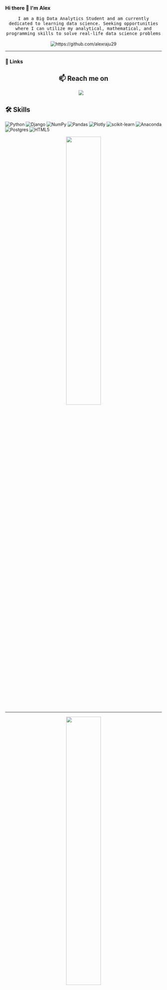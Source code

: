 
### Hi there 👋 I'm Alex 

<!-- <h2 align="center"> 👨‍💻 Whoami</h2> -->
<p align="center">
  <samp>
I am a Big Data Analytics Student and am currently dedicated to learning data science. Seeking opportunities where I can utilize my analytical, mathematical, and programming skills to solve real-life data science problems

  </samp>
  <br> <br>
  <img src="https://komarev.com/ghpvc/?username=alexraju29" alt="https://github.com/alexraju29" />
</p>

<hr>


### 🔗 Links
<!--
[![portfolio](https://img.shields.io/badge/my_portfolio-000?style=for-the-badge&logo=ko-fi&logoColor=white)](https://md-thayyib.github.io/mysite//) -->
<h2  align="center">📫 Reach me on</h2>
<p align="center">
  <a target="_blank"href="https://www.linkedin.com/in/alex-raju-1280b1201/"><img src="https://img.shields.io/badge/linkedin-%230077B5.svg?&style=for-the-badge&logo=linkedin&logoColor=white" /></a>&nbsp;&nbsp;&nbsp;&nbsp;
<!--  <a target="_blank"href="https://twitter.com/alexraju29"><img src="https://img.shields.io/badge/twitter-%231DA1F2.svg?&style=for-the-badge&logo=twitter&logoColor=white" /></a>&nbsp;&nbsp;&nbsp;&nbsp;
</p>
-->


## 🛠 Skills

![Python](https://img.shields.io/badge/python-3670A0?style=for-the-badge&logo=python&logoColor=ffdd54)
![Django](https://img.shields.io/badge/django-%23092E20.svg?style=for-the-badge&logo=django&logoColor=white)
![NumPy](https://img.shields.io/badge/numpy-%23013243.svg?style=for-the-badge&logo=numpy&logoColor=white)
![Pandas](https://img.shields.io/badge/pandas-%23150458.svg?style=for-the-badge&logo=pandas&logoColor=white)
![Plotly](https://img.shields.io/badge/Plotly-%233F4F75.svg?style=for-the-badge&logo=plotly&logoColor=white)
![scikit-learn](https://img.shields.io/badge/scikit--learn-%23F7931E.svg?style=for-the-badge&logo=scikit-learn&logoColor=white)
![Anaconda](https://img.shields.io/badge/Anaconda-%2344A833.svg?style=for-the-badge&logo=anaconda&logoColor=white)
![Postgres](https://img.shields.io/badge/postgres-%23316192.svg?style=for-the-badge&logo=postgresql&logoColor=white)
![HTML5](https://img.shields.io/badge/html5-%23E34F26.svg?style=for-the-badge&logo=html5&logoColor=white)

<!--
**alexraju29/alexraju29** is a ✨ _special_ ✨ repository because its `README.md` (this file) appears on your GitHub profile.

Here are some ideas to get you started:

- 🔭 I’m currently working on ...
- 🌱 I’m currently learning ...
- 👯 I’m looking to collaborate on ...
- 🤔 I’m looking for help with ...
- 💬 Ask me about ...
- 📫 How to reach me: ...
- 😄 Pronouns: ...
- ⚡ Fun fact: ...
-->

<!-- I have used this to make my readme.md colorful https://github.com/Ileriayo/markdown-badges
-->



<p align="center">
  <img align="center" width="47%" src="https://github-readme-stats.vercel.app/api?username=alexraju29&show_icons=true&theme=radical" />
</p>

<hr/>

<p align="center">
  <img align="center" width="47%" src="https://github-readme-stats.vercel.app/api/top-langs/?username=alexraju29&layout=compact" />
</p>

